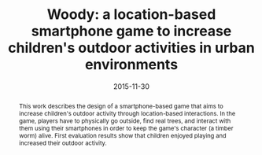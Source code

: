 ---
abstract: This work describes the design of a smartphone-based game that aims to increase
  children's outdoor activity through location-based interactions. In the game, players
  have to physically go outside, find real trees, and interact with them using their
  smartphones in order to keep the game's character (a timber worm) alive. First evaluation
  results show that children enjoyed playing and increased their outdoor activity.
authors:
- Paul Spiesberger
- Florian Jungwirth
- Christoph Wöss
- Stefan Bachl
- Johannes Harms
- Thomas Grechenig
date: '2015-11-30'
featured: false
publication_types:
- '0'
publishDate: '2015-11-30'
title: 'Woody: a location-based smartphone game to increase children''s outdoor activities
  in urban environments'
url_pdf: ''
---